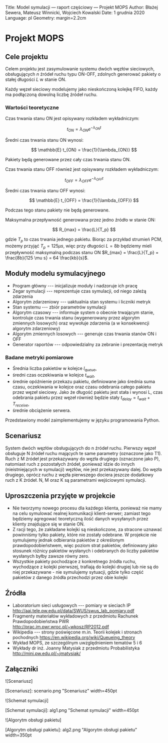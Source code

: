 Title: Model symulacji — raport częściowy — Projekt MOPS
Author: Błażej Sewera, Mateusz Winnicki, Wojciech Kowalski
Date: 1 grudnia 2020
Language: pl
Geometry: margin=2.2cm

# Projekt MOPS

## Cele projektu
Celem projektu jest zasymulowanie systemu dwóch węzłów sieciowych,
obsługujących $n$ źródeł ruchu typu ON-OFF, zdolnych generować pakiety o
stałej długości $L$ w stanie ON.

Każdy węzeł sieciowy modelujemy jako nieskończoną kolejkę FIFO, każdy ma
podłączoną dowolną liczbę źródeł ruchu.

### Wartości teoretyczne
Czas trwania stanu ON jest opisywany rozkładem wykładniczym:

$$
t_{ON} = \lambda_{ON} e^{-\lambda_{ON} t}
$$

Średni czas trwania stanu ON wynosi:

$$
\mathbb{E} t_{ON} = \frac{1}{\lambda_{ON}}
$$

Pakiety będą generowane przez cały czas trwania stanu ON.

Czas trwania stanu OFF również jest opisywany rozkładem wykładniczym:

$$
t_{OFF} = \lambda_{OFF} e^{-\lambda_{OFF} t}
$$

Średni czas trwania stanu OFF wynosi:

$$
\mathbb{E} t_{OFF} = \frac{1}{\lambda_{OFF}}
$$

Podczas tego stanu pakiety nie będą generowane.

Maksymalna przepływność generowana przez jedno źródło w stanie ON:

$$
R_{max} = \frac{L}{T_p}
$$

gdzie $T_p$ to czas trwania jednego pakietu. Biorąc za przykład strumień PCM,
możemy przyjąć $T_p = 125 \mu s$, więc przy długości $L = 8b$ będziemy mieli
przepływność maksymalną podczas stanu ON $R_{max} = \frac{L}{T_p} = \frac{8b}{125 \mu s} = 64 \frac{kb}{s}$.

## Moduły modelu symulacyjnego

- Program główny --- inicjalizuje moduły i nadzoruje ich pracę
- Zegar symulacji --- reprezentuje czas symulacji, od niego zależą zdarzenia
- Algorytm zdarzeniowy --- uaktualnia stan systemu i liczniki metryk
- Stan systemu --- zbiór parametrów symulacji
- Algorytm czasowy --- informuje system o obecnie trwającym stanie,
  kontroluje czas trwania stanu (wygenerowany przez algorytm zmiennych losowych)
  oraz wywołuje zdarzenia (a w konsekwencji algorytm zdarzeniowy)
- Algorytm zmiennych losowych --- generuje czas trwania stanów ON i OFF
- Generator raportów --- odpowiedzialny za zebranie i prezentację metryk

### Badane metryki pomiarowe

- Średnia liczba pakietów w kolejce $l_{queue}$,
- średni czas oczekiwania w kolejce $t_{wait}$,
- średnie opóźnienie przekazu pakietu, definiowane jako średnia suma czasu,
  oczekiwania w kolejce oraz czasu odebrania całego pakietu przez węzeł
  sieciowy. Jako że długość pakietu jest stała i wynosi L, czas odebrania
  pakietu przez węzeł również będzie stały $t_{delay} = t_{wait} + T_{receive}$,
- średnie obciążenie serwera.

Przedstawiony model zaimplementujemy w języku programowania Python.

## Scenariusz

System dwóch węzłów obsługujących do n źródeł ruchu. Pierwszy węzeł obsługuje
N źródeł ruchu mających te same parametry (oznaczone jako T1). Ruch z M źródeł
jest przekazywany do węzła drugiego (oznaczone jako P), natomiast ruch z
pozostałych źródeł, ponieważ idzie do innych (nieistniejących w symulacji)
węzłów, nie jest przekazywany dalej. Do węzła drugiego, oprócz ruchu z węzła
pierwszego dociera jeszcze dodatkowy ruch z K źródeł. N, M oraz K są
parametrami wejściowymi symulacji.

## Uproszczenia przyjęte w projekcie
- Nie tworzymy nowego procesu dla każdego klienta, ponieważ nie mamy na celu
  symulować realnej komunikacji klient-serwer; zamiast tego będziemy agregować
  teoretyczną ilość danych wysyłanych przez klienty znajdujące się w stanie
  ON.
- Z racji tego, że zakładane kolejki są nieskończone, za stracone uznawać
  powinniśmy tylko pakiety, które nie zostały odebrane. W projekcie nie
  symulujemy jednak odbierania pakietów z określonym prawdopodobieństwem, więc
  poziom strat pakietów, definiowany jako stosunek różnicy pakietów wysłanych i
  odebranych do liczby pakietów wysłanych byłby zawsze równy zero.
- Wszystkie pakiety pochodzące z konkretnego źródła ruchu, wychodzące z kolejki 
  pierwszej, trafiają do kolejki drugiej lub nie są do niej przekazywane - nie 
  symulujemy sytuacji, gdzie tylko część pakietów z danego źródła przechodzi
  przez obie kolejki

## Źródła
- Laboratorium sieci usługowych --- pomiary w sieciach IP <http://aai.tele.pw.edu.pl/data/SWUS/swus_lab_pomiary.pdf>
- Fragmenty materiałów wykładowych z przedmiotu Rachunek Prawdopodobieństwa PWR <http://prac.im.pwr.wroc.pl/~wkosz/RP2012.pdf>
- Wikipedia --- strony poświęcone m.in. Teorii kolejek i stronach pochodnych <https://en.wikipedia.org/wiki/Queueing_theory>
- Wykład MOPS, ze szczególnym uwzględnieniem tematów 5 i 6
- Wykłady dr inż. Joanny Matysiak z przedmiotu Probabilistyka <http://mini.pw.edu.pl/~jmatysiak/>

## Załączniki

![Scenariusz]

[Scenariusz]: scenario.png "Scenariusz" width=450pt

![Schemat symulacji]

[Schemat symulacji]: alg1.png "Schemat symulacji" width=450pt

![Algorytm obsługi pakietu]

[Algorytm obsługi pakietu]: alg2.png "Algorytm obsługi pakietu" width=350pt
